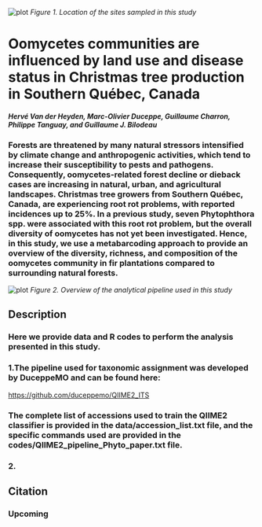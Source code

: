 ![plot](https://github.com/hvanderheyden/cimdec_phytophthora/blob/main/figures/Fig1_Map.jpg?raw=true)
*Figure 1. Location of the sites sampled in this study*
# Oomycetes communities are influenced by land use and disease status in Christmas tree production in Southern Québec, Canada

#### *Hervé Van der Heyden, Marc-Olivier Duceppe, Guillaume Charron, Philippe Tanguay, and Guillaume J. Bilodeau*

### Forests are threatened by many natural stressors intensified by climate change and anthropogenic activities, which tend to increase their susceptibility to pests and pathogens. Consequently, oomycetes-related forest decline or dieback cases are increasing in natural, urban, and agricultural landscapes. Christmas tree growers from Southern Québec, Canada, are experiencing root rot problems, with reported incidences up to 25%. In a previous study, seven Phytophthora spp. were associated with this root rot problem, but the overall diversity of oomycetes has not yet been investigated. Hence, in this study, we use a metabarcoding approach to provide an overview of the diversity, richness, and composition of the oomycetes community in fir plantations compared to surrounding natural forests.


![plot](https://github.com/hvanderheyden/cimdec_phytophthora/blob/main/figures/Graphical_abstract.png)
*Figure 2. Overview of the analytical pipeline used in this study*

## Description 
### Here we provide data and R codes to perform the analysis presented in this study. 

### 1.The pipeline used for taxonomic assignment was developed by DuceppeMO and can be found here: 

https://github.com/duceppemo/QIIME2_ITS

### The complete list of accessions used to train the QIIME2 classifier is provided in the data/accession_list.txt file, and the specific commands used are provided in the codes/QIIME2_pipeline_Phyto_paper.txt file. 

### 2.




## Citation 
### Upcoming 